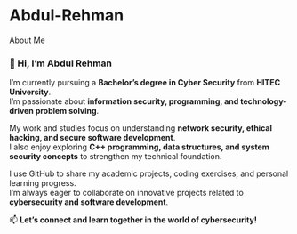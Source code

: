 # Abdul-Rehman
About Me
### 👋 Hi, I’m Abdul Rehman  

I’m currently pursuing a **Bachelor’s degree in Cyber Security** from **HITEC University**.  
I’m passionate about **information security, programming, and technology-driven problem solving**.  

My work and studies focus on understanding **network security, ethical hacking, and secure software development**.  
I also enjoy exploring **C++ programming, data structures, and system security concepts** to strengthen my technical foundation.  

I use GitHub to share my academic projects, coding exercises, and personal learning progress.  
I’m always eager to collaborate on innovative projects related to **cybersecurity and software development**.  

📫 **Let’s connect and learn together in the world of cybersecurity!**
